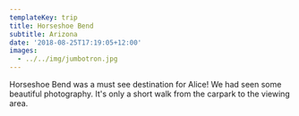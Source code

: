 ```yaml
---
templateKey: trip
title: Horseshoe Bend
subtitle: Arizona
date: '2018-08-25T17:19:05+12:00'
images:
  - ../../img/jumbotron.jpg
---
```

Horseshoe Bend was a must see destination for Alice! We had seen some beautiful photography. It's only a short walk from the carpark to the viewing area.
